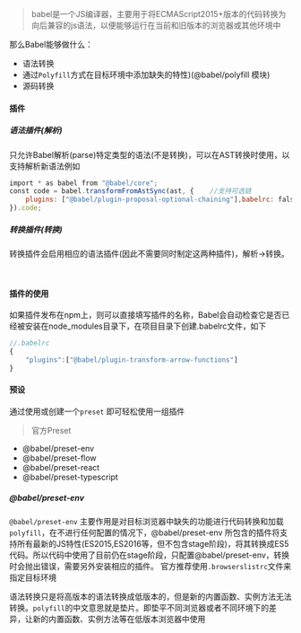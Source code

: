 > babel是一个JS编译器，主要用于将ECMAScript2015+版本的代码转换为向后兼容的js语法，以便能够运行在当前和旧版本的浏览器或其他环境中

那么Babel能够做什么：
- 语法转换
- 通过`Polyfill`方式在目标环境中添加缺失的特性)(@babel/polyfill 模块)
- 源码转换


#### 插件
##### 语法插件(解析)
只允许Babel解析(parse)特定类型的语法(不是转换)，可以在AST转换时使用，以支持解析新语法例如
```javascript
import * as babel from "@babel/core";
const code = babel.transformFromAstSync(ast, {    //支持可选链    
    plugins: ["@babel/plugin-proposal-optional-chaining"],babelrc: false
}).code;
```

##### 转换插件(转换)
转换插件会启用相应的语法插件(因此不需要同时制定这两种插件)，解析->转换。

</br>

#### 插件的使用
如果插件发布在npm上，则可以直接填写插件的名称，Babel会自动检查它是否已经被安装在node_modules目录下，在项目目录下创建.babelrc文件，如下
```javascript
//.babelrc
{
    "plugins":["@babel/plugin-transform-arrow-functions"]
}
```

#### 预设
通过使用或创建一个`preset` 即可轻松使用一组插件
> 官方Preset
- @babel/preset-env
- @babel/preset-flow
- @babel/preset-react
- @babel/preset-typescript

##### @babel/preset-env
`@babel/preset-env` 主要作用是对目标浏览器中缺失的功能进行代码转换和加载`polyfill`，在不进行任何配置的情况下，@babel/preset-env 所包含的插件将支持所有最新的JS特性(ES2015,ES2016等，但不包含stage阶段)，将其转换成ES5代码。所以代码中使用了目前仍在stage阶段，只配置@babel/preset-env，转换时会抛出错误，需要另外安装相应的插件。
官方推荐使用`.browserslistrc`文件来指定目标环境

语法转换只是将高版本的语法转换成低版本的，但是新的内置函数、实例方法无法转换。`polyfill`的中文意思就是垫片。即垫平不同浏览器或者不同环境下的差异，让新的内置函数、实例方法等在低版本浏览器中使用